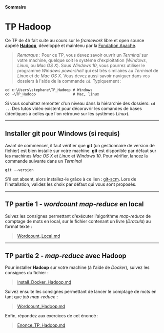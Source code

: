 **Sommaire**



# TP Hadoop

Ce TP de 4h fait suite au cours sur le _framework_ libre et open source appelé [__Hadoop__](https://Hadoop.apache.org), développé et maintenu par la [Fondation Apache](https://www.apache.org).

> *Remarque* : Pour ce TP, vous devez savoir ouvrir un _Terminal_ sur votre machine, quelque soit le système d'exploitation (_Windows_, _Linux_, ou _Mac OS X_). Sous _Windows 10_, vous pourrez utiliser le programme _Windows powershell_ qui est très similaires au _Terminal_ de _Linux_ et de _Mac OS X_. Vous devez aussi savoir naviguer dans vos dossiers à l'aide de la commande ```cd```. Typiquement :
```shell
cd c:\Users\stephane\TP_Hadoop # Windows
cd ~\TP_Hadoop                 # Mac, linux
```
Si vous souhaitez remonter d'un niveau dans la hiérarchie des dossiers: ```cd ..```. Des tutos vidéo existent pour décoruvrir les comandes de bases (identiques à celles que l'on retrouve sur les systèmes _Linux_).


---
## Installer **git** pour Windows (si requis)

Avant de commencer, il faut vérifier que **git** (un gestionnaire de version de fichier) est bien installé sur votre machine. **git** est disponible par défaut sur les machines *Mac OS X* et *Linux* et *Windows 10*. Pour vérifier, lancez la commande suivante dans un _Terminal_
```shell
git --version
```
S'il est absent, alors installez-le grâce à ce lien : [git-scm](https://git-scm.com/download/win). Lors de l'installation, validez les choix par défaut qui vous sont proposés.


---
## TP partie 1 - _wordcount_ _map-reduce_ en local

Suivez  les consignes permettant d'exécuter l'algorithme _map-reduce_ de comptage de mots en local, sur le fichier contenant un livre (_Dracula_) au format texte : 
> [Wordcount_Local.md](./Wordcount_Local.md)


---
## TP partie 2 - _map-reduce_ avec Hadoop

Pour installer **Hadoop** sur votre machine (à l'aide de *Docker*), suivez les consignes du fichier : 
> [Install_Docker_Hadoop.md](./Install_Docker_Hadoop.md)

Suivez ensuite les consignes permettant de lancer le comptage de mots en tant que _job map-reduce_ : 
> [Wordcount_Hadoop.md](./Wordcount_Hadoop.md)

Enfin, répondez aux exercices de cet énoncé : 
> [Enonce_TP_Hadoop.md](./Enonce_TP_Hadoop.md)


